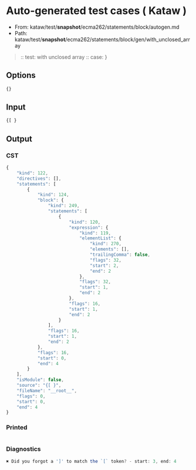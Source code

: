 # Auto-generated test cases ( Kataw )
- From: kataw/test/__snapshot__/ecma262/statements/block/autogen.md
- Path: kataw/test/__snapshot__/ecma262/statements/block/gen/with_unclosed_array
> :: test: with unclosed array
> :: case: }
## Options

`````js
{}
`````
## Input

`````js
{[ }
`````
## Output

### CST

```javascript
{
    "kind": 122,
    "directives": [],
    "statements": [
        {
            "kind": 124,
            "block": {
                "kind": 249,
                "statements": [
                    {
                        "kind": 120,
                        "expression": {
                            "kind": 119,
                            "elementList": {
                                "kind": 270,
                                "elements": [],
                                "trailingComma": false,
                                "flags": 32,
                                "start": 2,
                                "end": 2
                            },
                            "flags": 32,
                            "start": 1,
                            "end": 2
                        },
                        "flags": 16,
                        "start": 1,
                        "end": 2
                    }
                ],
                "flags": 16,
                "start": 1,
                "end": 2
            },
            "flags": 16,
            "start": 0,
            "end": 4
        }
    ],
    "isModule": false,
    "source": "{[ }",
    "fileName": "__root__",
    "flags": 0,
    "start": 0,
    "end": 4
}
```

### Printed

```javascript

```

### Diagnostics

```javascript
✖ Did you forgot a ']' to match the `[` token? - start: 3, end: 4

```


